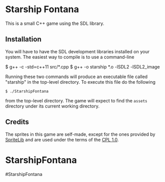 # Starship Fontana #

This is a small C++ game using the SDL library.

## Installation ##

You will have to have the SDL development libraries installed on
your system.  The easiest way to compile is to use a command-line

$ g++ -c -std=c++11 src/*.cpp
$ g++ -o starship *.o -lSDL2 -lSDL2_image

Running these two commands will produce an executable file called "starship" in the
top-level directory.  To execute this file do the following

`$ ./StarshipFontana`
 
from the top-level directory.  The game will expect to find the
`assets` directory under its current working directory.

## Credits ##
The sprites in this game are self-made, except for the ones provided by 
[SpriteLib](http://www.widgetworx.com/widgetworx/portfolio/spritelib.html) and are used
under the terms of the [CPL 1.0](http://opensource.org/licenses/cpl1.0.php).
# StarshipFontana
#StarshipFontana
